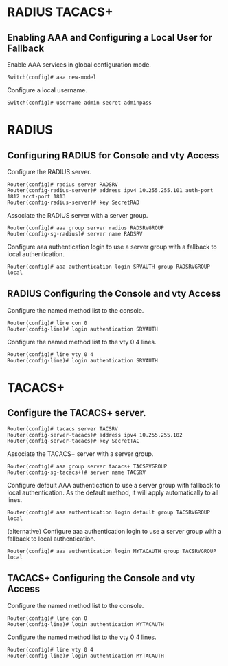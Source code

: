 # RADIUS TACACS+

## Enabling AAA and Configuring a Local User for Fallback

Enable AAA services in global configuration mode.
```
Switch(config)# aaa new-model
```
Configure a local username.
```
Switch(config)# username admin secret adminpass
```
# RADIUS
## Configuring RADIUS for Console and vty Access

Configure the RADIUS server.
```
Router(config)# radius server RADSRV
Router(config-radius-server)# address ipv4 10.255.255.101 auth-port 1812 acct-port 1813
Router(config-radius-server)# key SecretRAD
```
Associate the RADIUS server with a server group.
```
Router(config)# aaa group server radius RADSRVGROUP 
Router(config-sg-radius)# server name RADSRV
```
Configure aaa authentication login to use a server group with a fallback to local authentication.
```
Router(config)# aaa authentication login SRVAUTH group RADSRVGROUP local
```

## RADIUS Configuring the Console and vty Access

Configure the named method list to the console.
```
Router(config)# line con 0
Router(config-line)# login authentication SRVAUTH
```
Configure the named method list to the vty 0 4 lines.
```
Router(config)# line vty 0 4 
Router(config-line)# login authentication SRVAUTH
```

# TACACS+
## Configure the TACACS+ server.
```
Router(config)# tacacs server TACSRV 
Router(config-server-tacacs)# address ipv4 10.255.255.102 
Router(config-server-tacacs)# key SecretTAC
```
Associate the TACACS+ server with a server group.
```
Router(config)# aaa group server tacacs+ TACSRVGROUP 
Router(config-sg-tacacs+)# server name TACSRV
```
Configure default AAA authentication to use a server group with fallback to local authentication. As the default method, it will apply automatically to all lines.
```
Router(config)# aaa authentication login default group TACSRVGROUP local
```
(alternative) Configure aaa authentication login to use a server group with a fallback to local authentication.
```
Router(config)# aaa authentication login MYTACAUTH group TACSRVGROUP local
```
## TACACS+ Configuring the Console and vty Access

Configure the named method list to the console.
```
Router(config)# line con 0
Router(config-line)# login authentication MYTACAUTH
```
Configure the named method list to the vty 0 4 lines.
```
Router(config)# line vty 0 4 
Router(config-line)# login authentication MYTACAUTH
```
